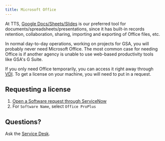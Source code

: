 ```yaml
---
title: Microsoft Office
---
```


At TTS, [Google Docs/Sheets/Slides]({{site.baseurl}}/google-drive/) is our preferred tool for documents/spreadsheets/presentations, since it has built-in records retention, collaboration, sharing, importing and exporting of Office files, etc.

In normal day-to-day operations, working on projects for GSA, you will probably never need Microsoft Office. The most common case for needing Office is if another agency is unable to use web-based productivity tools like GSA's G Suite.

If you only need Office temporarily, you can access it right away through [VDI](https://vdi.anywhere.gsa.gov). To get a license on your machine, you will need to put in a request.

## Requesting a license

1. [Open a Software request through ServiceNow](https://gsa.servicenowservices.com/sp/?id=sc_cat_item&sys_id=1bfdfdca78d3a400ce3ddff91a64940b)
1. For `Software Name`, select `Office ProPlus`

## Questions?

Ask the [Service Desk]({{site.baseurl}}/gsa-internal-tools/#it-service-desk).
